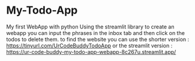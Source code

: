 # My-Todo-App
My first WebApp with python
Using the streamlit library to create an webapp
you can input the phrases in the inbox tab and then click on the todos to delete them.
to find the website you can use the shorter version : https://tinyurl.com/UrCodeBuddyTodoApp
or the streamlit version : https://ur-code-buddy-my-todo-app-webapp-8c267u.streamlit.app/
